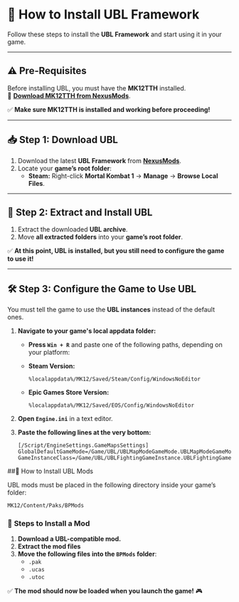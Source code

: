 # 🔷 How to Install UBL Framework

Follow these steps to install the **UBL Framework** and start using it in your game.

---

## ⚠️ **Pre-Requisites**
Before installing UBL, you must have the **MK12TTH** installed.  
🔗 **[Download MK12TTH from NexusMods](https://www.nexusmods.com/mortalkombat/mods/62)**.

✅ **Make sure MK12TTH is installed and working before proceeding!**

---

## 📥 **Step 1: Download UBL**
1. Download the latest **UBL Framework** from **[NexusMods](https://www.nexusmods.com/mortalkombat/mods/1138/)**.
2. Locate your **game’s root folder**:
   - **Steam:** Right-click **Mortal Kombat 1** → **Manage** → **Browse Local Files**.

---

## 📂 **Step 2: Extract and Install UBL**
1. Extract the downloaded **UBL archive**.
2. Move **all extracted folders** into your **game’s root folder**.

✅ **At this point, UBL is installed, but you still need to configure the game to use it!**

---

## 🛠️ **Step 3: Configure the Game to Use UBL**
You must tell the game to use the **UBL instances** instead of the default ones.

1. **Navigate to your game's local appdata folder:**  
   - **Press `Win + R`** and paste one of the following paths, depending on your platform:

   - **Steam Version:**
     ```
     %localappdata%/MK12/Saved/Steam/Config/WindowsNoEditor
     ```
   - **Epic Games Store Version:**
     ```
     %localappdata%/MK12/Saved/EOS/Config/WindowsNoEditor
     ```

2. **Open `Engine.ini`** in a text editor.
3. **Paste the following lines at the very bottom:**
   ```
   [/Script/EngineSettings.GameMapsSettings]
   GlobalDefaultGameMode=/Game/UBL/UBLMapModeGameMode.UBLMapModeGameMode_C
   GameInstanceClass=/Game/UBL/UBLFightingGameInstance.UBLFightingGameInstance_C
   ```
   
##📂 How to Install UBL Mods

UBL mods must be placed in the following directory inside your game’s folder:

```
MK12/Content/Paks/BPMods
```

### 📌 **Steps to Install a Mod**
1. **Download a UBL-compatible mod.**  
2. **Extract the mod files** 
3. **Move the following files into the `BPMods` folder**:
   - `.pak`
   - `.ucas`
   - `.utoc`

✅ **The mod should now be loaded when you launch the game!** 🎮